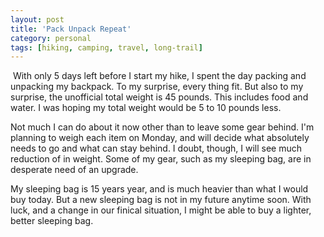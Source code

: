 ```yaml
---
layout: post
title: 'Pack Unpack Repeat'
category: personal
tags: [hiking, camping, travel, long-trail]
---
```


[<img src="http://photos.thecave.com/Random/Long-Trail-Thru-Hike-Prep-2012/Packing-Practice/i-9cwLz2t/0/Th/IMG0180-Th.jpg" alt="" border="0" class="alignleft" />](http://photos.thecave.com/Random/Long-Trail-Thru-Hike-Prep-2012/Packing-Practice/24840367_jkVX9C) With only 5 days left before I start my hike, I spent the day packing and unpacking my backpack. To my surprise, every thing fit. But also to my surprise, the unofficial total weight is 45 pounds. This includes food and water. I was hoping my total weight would be 5 to 10 pounds less.

Not much I can do about it now other than to leave some gear behind. I'm planning to weigh each item on Monday, and will decide what absolutely needs to go and what can stay behind. I doubt, though, I will see much reduction of in weight. Some of my gear, such as my sleeping bag, are in desperate need of an upgrade.

My sleeping bag is 15 years year, and is much heavier than what I would buy today. But a new sleeping bag is not in my future anytime soon. With luck, and a change in our finical situation, I might be able to buy a lighter, better sleeping bag.

